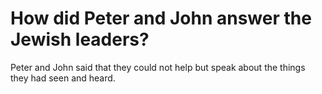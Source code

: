 # How did Peter and John answer the Jewish leaders?

Peter and John said that they could not help but speak about the things they had seen and heard.
